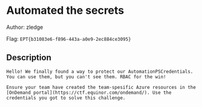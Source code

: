 # Automated the secrets
Author: zledge

Flag: `EPT{b31083e6-f896-443a-a0e9-2ec884ce3095}`
## Description
```
Hello! We finally found a way to protect our AutomationPSCredentials. You can use them, but you can't see them. RBAC for the win!

Ensure your team have created the team-spesific Azure resources in the [OnDemand portal](https://ctf.equinor.com/ondemand/). Use the credentials you got to solve this challenge.
```

